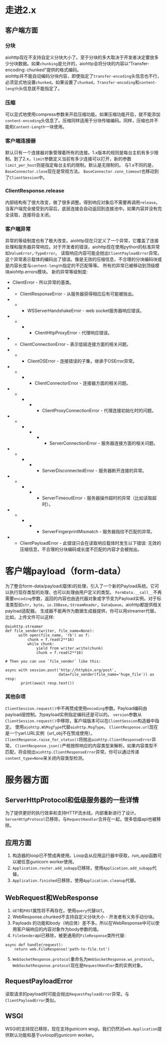 # 走进2.x

##  客户端方面
### 分块
aiohttp现在不支持自定义分块大小了。至于分块的多大取决于开发者决定要放多少分块数据。如果`chunking`是允许的，aiohttp会将分块的内容以“Transfer-encoding: chunked”提供的格式编码。    
aiohttp并不能自动编码分块内容，即使指定了`transfer-encoding`头信息也不行， 必须显式地设置`chunked`。如果设置了`chunked`，`Transfer-encoding`和`content-length`头信息就不能指定了。

### 压缩
可以显式地使用compress参数来开启压缩功能。如果压缩功能开启，就不能添加`content-encoding`头信息了。压缩同样适用于分块传输编码。同样，压缩也并不能和`Content-Length`一块使用。

### 客户端连接器
默认只有一个连接器对象管理着所有的连接。1.x版本的规则是每台主机有多少限制。到了2.x，`limit`参数定义当前有多少连接可以打开，新的参数`limit_per_host`则是指定每台主机的限制。默认是无限制的。
与1.x不同的是，`BaseConnector.close`现在是常规方法。
`BaseConnector.conn_timeout`也移动到了`ClientSession`中。

### ClientResponse.release
内部结构有了很大改变，做了很多调整。得到响应对象后不需要再调用`release`。 当客户端完全接受到内容后，底层连接会自动返回到连接池中。如果内容并没有完全读取，连接将会关闭。

### 客户端异常
异常的等级制度也有了极大改变。aiohttp现在只定义了一个异常，它覆盖了连接处理和服务器异常响应。对于开发者的错误，aiohttp现在使用python的标准异常如`ValueError`，·`TypeError`。
读取响应内容可能会抛出`ClientPayloadError`异常。 这个异常表示载体的编码出了错误。像是无效的压缩信息，不合理的分块编码块或是内容长度与`content-length`指定的不匹配等等。
所有的异常已被移动到顶级模块aiohttp.errors模块。
新的异常等级制度:
* ClientError - 所以异常的基类。
* - ClientResponseError - 从服务器获得相应后有可能被抛出。
* - - WSServerHandshakeError -  web socket服务器响应错误。
* - - - ClientHttpProxyError - 代理响应错误。
* - ClientConnectionError - 表示低级连接方面的相关问题。
* - - ClientOSError - 连接错误的子集，继承于OSError异常。
* - - - ClientConnectorError - 连接器方面的相关问题。
* - - - - ClientProxyConnectionError - 代理连接初始化时的问题。
* - - - - - ServerConnectionError - 服务器连接方面的相关问题。
* - - - - ServerDisconnectedError - 服务器断开连接的异常。
* - - - - ServerTimeoutError - 服务器操作超时的异常（比如读取超时）。
* - - - - ServerFingerprintMismatch - 服务器指纹不匹配的异常。
* - ClientPayloadError - 此错误只会在读取响应载体时发生以下错误: 无效的压缩信息，不合理的分块编码或长度不匹配的内容才会被抛出。

# 客户端payload（form-data）
为了整合form-data/payload(载体)的处理，引入了一个新的Payload系统。它可以执行现存类型的处理，也可以处理由用户定义的类型。
`FormData.__call__`不再需要`encoding`参数，返回的内容也由迭代器对象或字节变为Payload实例。对于标准类型如`str`，`byte`，`io.IOBase`，·`StreamReader`，`DataQueue`，aiohttp都提供相关payload适配器。
生成器不能再作为数据生成器提供，你可以用streamer代替。比如，上传文件可以这样:
```
@aiohttp.streamer
def file_sender(writer, file_name=None):
      with open(file_name, 'rb') as f:
          chunk = f.read(2**16)
          while chunk:
              yield from writer.write(chunk)
              chunk = f.read(2**16)

# Then you can use `file_sender` like this:

async with session.post('http://httpbin.org/post',
                        data=file_sender(file_name='huge_file')) as resp:
       print(await resp.text())
```

### 其他杂项
`ClientSession.request()`中不再赞成使用`encoding`参数。Payload编码由payload层控制。为payload实例指定编码还是可以的。
`version`参数从`ClientSession.request()`中移除，客户端版本可以在`ClientSession`构造器中指定。
使用`aiohttp.WSMsgType`代替`aiohttp.MsgType`。
`ClientResponse.url`现在是一个yarl.URL实例（url_obj不在赞成使用）。
`ClientResponse.raise_for_status()`将抛出`aiohttp.ClientResponseError`异常。
`ClientResponse.json()`严格按照响应的内容类型来解析。如果内容类型不匹配，将会抛出`aiohttp.ClientResponseError`异常。你可以通过传递`content_type=None`来关闭内容类型检测。

# 服务器方面

## ServerHttpProtocol和低级服务器的一些详情
为了提供更好的执行效率和支持HTTP流水线，内部重新进行了设计。`ServerHttpProtocol`已移除，与`RequestHandler`合并在一起，很多低级api也被移除。

## 应用方面
1. 构造器的loop已不赞成再使用。Loop会从应用运行器中获取，*run_app*函数可以被任意gunicorn worker使用。
2. `Application.router.add_subapp`已移除，使用`Application.add_subapp`代替。
3. `Application.finished`已移除，使用`Application.cleanup`代替。

## WebRequest和WebResponse
1. `GET`和`POST`属性将不再存在。使用`query`代替`GET`。
2. WebResponse.chunked不支持自定义分块大小 - 开发者有义务手动分块。
3. Payloads 的功能和body（响应体）差不多。所以在WebResponse中可以使用客户端响应的内容对象作为body参数的值。
4. `FileSender`api已移除，被更通用的`FileResponse`类所代替:
```
async def handle(request):
    return web.FileResponse('path-to-file.txt')
```
5. `WebSocketResponse.protocol`重命名为`WebSocketResponse.ws_protocol`。`WebSocketResponse.protocol`现在是`RequestHandler`类的实例对象。

## RequestPayloadError
读取请求的payload时可能会抛出`RequestPayloadError`异常。与`ClientPayloadError`类似。

## WSGI
WSGI的支持现已移除，现在支持gunicorn wsgi。我们仍然对`web.Application`提供默认功能和基于uvloop的gunicorn worker。




